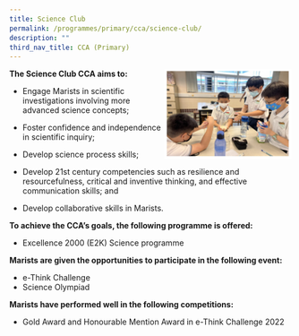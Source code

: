 ```yaml
---
title: Science Club
permalink: /programmes/primary/cca/science-club/
description: ""
third_nav_title: CCA (Primary)
---
```



<img align="right" src="/images/scienceclubinfo.jpg" style="width:45%">

**The Science Club CCA aims to:**

*   Engage Marists in&nbsp;scientific investigations involving more advanced science concepts;  
    
*   Foster&nbsp;confidence and independence in scientific inquiry;
*   Develop&nbsp;science process skills;  
    
*   Develop 21st&nbsp;century competencies such as resilience and resourcefulness, critical and inventive thinking, and effective communication skills; and  
    
*   Develop collaborative skills in Marists.

**To achieve the CCA’s goals, the following programme is offered:**&nbsp;

*   Excellence 2000 (E2K) Science programme

**Marists are given the opportunities to participate in the following event:**&nbsp;

*   e-Think Challenge&nbsp;
*   Science Olympiad
  
**Marists have performed well in the following competitions:**&nbsp;

*   Gold Award and Honourable Mention Award in e-Think Challenge 2022